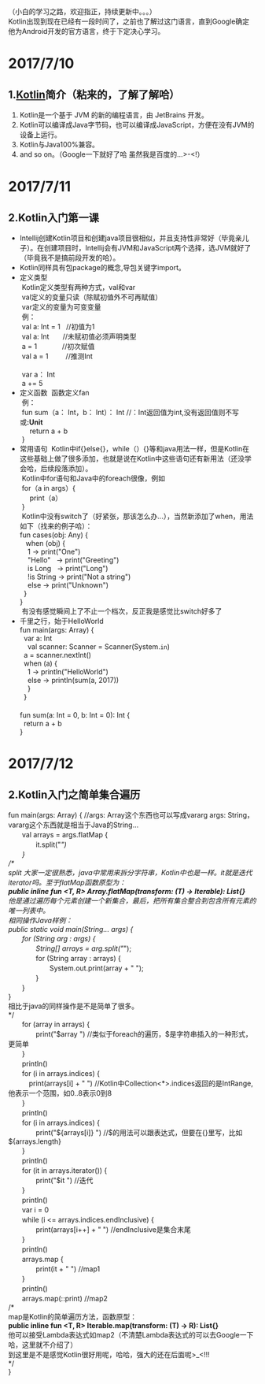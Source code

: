 （小白的学习之路，欢迎指正，持续更新中。。。）<br>
Kotlin出现到现在已经有一段时间了，之前也了解过这门语言，直到Google确定他为Android开发的官方语言，终于下定决心学习。
# 2017/7/10
## 1.<a href="http://kotlinlang.org/">Kotlin</a>简介（粘来的，了解了解哈）
  1. Kotlin是一个基于 JVM 的新的编程语言，由 JetBrains 开发。<br>
  2. Kotlin可以编译成Java字节码，也可以编译成JavaScript，方便在没有JVM的设备上运行。<br>
  3. Kotlin与Java100%兼容。<br>
  4. and so on。（Google一下就好了哈  虽然我是百度的...>-<!）<br>
  
# 2017/7/11
## 2.Kotlin入门第一课
* Intellij创建Kotlin项目和创建java项目很相似，并且支持性非常好（毕竟亲儿子）。在创建项目时，Intellij会有JVM和JavaScript两个选择，选JVM就好了（毕竟我不是搞前段开发的哈）。<br>
* Kotlin同样具有包package的概念,导包关键字import。
* 定义类型<br>
  Kotlin定义类型有两种方式，val和var <br>
  val定义的变量只读（除赋初值外不可再赋值）<br>
  var定义的变量为可变变量<br>
  例：<br>
  val a: Int = 1    //初值为1<br>
  val a: Int        //未赋初值必须声明类型<br>
  a = 1             //初次赋值<br>
  val a = 1         //推测Int<br>
  <br>
  var a： Int<br>
  a += 5<br>
* 定义函数
  函数定义fan<br>
  例：<br>
  fun sum（a： Int，b： Int）： Int //：Int返回值为int,没有返回值则不写或<strong>:Unit</strong><br>
      return a + b<br>
  }<br>
* 常用语句
  Kotlin中if{}else{}，while（）{}等和java用法一样，但是Kotlin在这些基础上做了很多添加，也就是说在Kotlin中这些语句还有新用法（还没学会哈，后续段落添加）。<br>
  Kotlin中for语句和Java中的foreach很像，例如<br>
  for（a in args）{<br>
      print（a）<br>
  }<br>
  Kotlin中没有switch了（好紧张，那该怎么办...），当然新添加了when，用法如下（找来的例子哈）：<br>
  fun cases(obj: Any) {<br>
  &nbsp;&nbsp;when (obj) {<br>
  &nbsp;&nbsp;&nbsp;&nbsp;1          -> print("One")<br>
  &nbsp;&nbsp;&nbsp;&nbsp;"Hello"    -> print("Greeting")<br>
  &nbsp;&nbsp;&nbsp;&nbsp;is Long   -> print("Long")<br>
  &nbsp;&nbsp;&nbsp;&nbsp;!is String -> print("Not a string")<br>
  &nbsp;&nbsp;&nbsp;&nbsp;else       -> print("Unknown")<br>
  &nbsp;&nbsp;}<br>
  }<br>
  有没有感觉瞬间上了不止一个档次，反正我是感觉比switch好多了<br>
* 千里之行，始于HelloWorld<br>
  fun main(args: Array<String>) {<br>
  &nbsp;&nbsp;var a: Int<br>
  &nbsp;&nbsp;&nbsp;&nbsp;val scanner: Scanner = Scanner(System.`in`)<br>
  &nbsp;&nbsp;a = scanner.nextInt()<br>
  &nbsp;&nbsp;when (a) {<br>
  &nbsp;&nbsp;&nbsp;&nbsp;1 -> println("HelloWorld")<br>
  &nbsp;&nbsp;&nbsp;&nbsp;else -> println(sum(a, 2017))<br>
  &nbsp;&nbsp;&nbsp;&nbsp;}<br>
  &nbsp;&nbsp;}<br>
　<br>
  fun sum(a: Int = 0, b: Int = 0): Int {<br>
  &nbsp;&nbsp;return a + b<br>
  }<br>
  
# 2017/7/12
## 2.Kotlin入门之简单集合遍历
fun main(args: Array<String>) { //args: Array<String>这个东西也可以写成vararg args: String，vararg这个东西就是相当于Java的String...<br>
　　val arrays = args.flatMap {<br>
　　　　it.split("_")<br>
　　}<br>
/\*<br>
split 大家一定很熟悉，java中常用来拆分字符串，Kotlin中也是一样。it就是迭代iterator吗。至于flatMap函数原型为：<br>
<strong>public inline fun <T, R> Array<out T>.flatMap(transform: (T) -> Iterable<R>): List<R>{}</strong><br>
他是通过遍历每个元素创建一个新集合，最后，把所有集合整合到包含所有元素的唯一列表中。<br>
相同操作Java样例：<br>
public static void main(String... args) {<br>
　　for (String arg : args) {<br>
　　　　String[] arrays = arg.split("_");<br>
　　　　for (String array : arrays) {<br>
　　　　　　System.out.print(array + " ");<br>
　　　　}<br>
　　}<br>
}<br>
相比于java的同样操作是不是简单了很多。<br>
\*/<br>
　　for (array in arrays) {<br>
　　　　print("$array ")  //类似于foreach的遍历，$是字符串插入的一种形式，更简单<br>
　　}<br>
　　println()<br>
　　for (i in arrays.indices) {<br>
　　　print(arrays[i] + " ") //Kotlin中Collection<*>.indices返回的是IntRange,他表示一个范围，如0..8表示0到8<br>
　　}<br>
　　println()<br>
　　for (i in arrays.indices) {<br>
　　　　print("${arrays[i]} ") //$的用法可以跟表达式，但要在{}里写，比如${arrays.length}<br>
　　}<br>
　　println()<br>
　　for (it in arrays.iterator()) {<br>
　　　　print("$it ") //迭代<br>
　　}<br>
　　println()<br>
　　var i = 0<br>
　　while (i <= arrays.indices.endInclusive) {<br>
　　　　print(arrays[i++] + " ") //endInclusive是集合末尾<br>
　　}<br>
　　println()<br>
　　arrays.map {<br>
　　　　print(it + " ") //map1<br>
　　}<br>
　　println()<br>
　　arrays.map(::print) //map2<br>
/\*<br>
map是Kotlin的简单遍历方法，函数原型：<br>
<strong>public inline fun <T, R> Iterable<T>.map(transform: (T) -> R): List<R>{}</strong><br>
他可以接受Lambda表达式如map2（不清楚Lambda表达式的可以去Google一下哈，这里就不介绍了）<br>
到这里是不是感觉Kotlin很好用呢，哈哈，强大的还在后面呢>_<!!!<br>
\*/<br>
}<br>
